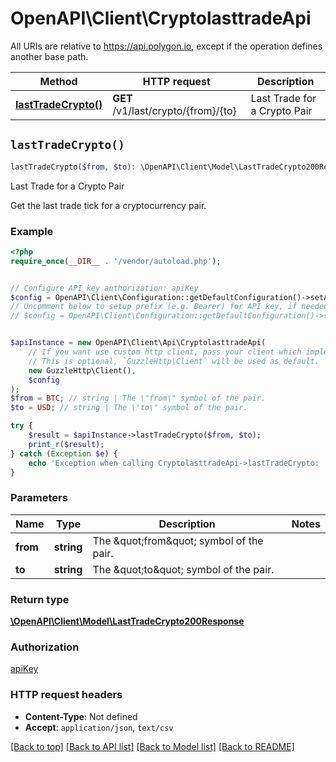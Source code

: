 # OpenAPI\Client\CryptolasttradeApi

All URIs are relative to https://api.polygon.io, except if the operation defines another base path.

| Method | HTTP request | Description |
| ------------- | ------------- | ------------- |
| [**lastTradeCrypto()**](CryptolasttradeApi.md#lastTradeCrypto) | **GET** /v1/last/crypto/{from}/{to} | Last Trade for a Crypto Pair |


## `lastTradeCrypto()`

```php
lastTradeCrypto($from, $to): \OpenAPI\Client\Model\LastTradeCrypto200Response
```

Last Trade for a Crypto Pair

Get the last trade tick for a cryptocurrency pair.

### Example

```php
<?php
require_once(__DIR__ . '/vendor/autoload.php');


// Configure API key authorization: apiKey
$config = OpenAPI\Client\Configuration::getDefaultConfiguration()->setApiKey('apiKey', 'YOUR_API_KEY');
// Uncomment below to setup prefix (e.g. Bearer) for API key, if needed
// $config = OpenAPI\Client\Configuration::getDefaultConfiguration()->setApiKeyPrefix('apiKey', 'Bearer');


$apiInstance = new OpenAPI\Client\Api\CryptolasttradeApi(
    // If you want use custom http client, pass your client which implements `GuzzleHttp\ClientInterface`.
    // This is optional, `GuzzleHttp\Client` will be used as default.
    new GuzzleHttp\Client(),
    $config
);
$from = BTC; // string | The \"from\" symbol of the pair.
$to = USD; // string | The \"to\" symbol of the pair.

try {
    $result = $apiInstance->lastTradeCrypto($from, $to);
    print_r($result);
} catch (Exception $e) {
    echo 'Exception when calling CryptolasttradeApi->lastTradeCrypto: ', $e->getMessage(), PHP_EOL;
}
```

### Parameters

| Name | Type | Description  | Notes |
| ------------- | ------------- | ------------- | ------------- |
| **from** | **string**| The \&quot;from\&quot; symbol of the pair. | |
| **to** | **string**| The \&quot;to\&quot; symbol of the pair. | |

### Return type

[**\OpenAPI\Client\Model\LastTradeCrypto200Response**](../Model/LastTradeCrypto200Response.md)

### Authorization

[apiKey](../../README.md#apiKey)

### HTTP request headers

- **Content-Type**: Not defined
- **Accept**: `application/json`, `text/csv`

[[Back to top]](#) [[Back to API list]](../../README.md#endpoints)
[[Back to Model list]](../../README.md#models)
[[Back to README]](../../README.md)
